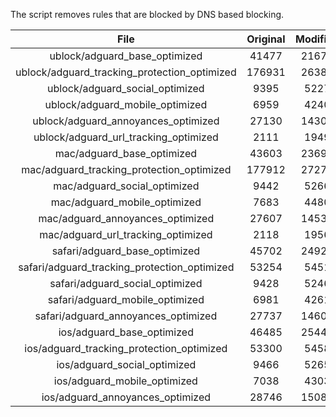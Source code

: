 The script removes rules that are blocked by DNS based blocking.


| File | Original | Modified |
|:----:|:-----:|:-----:|
| ublock/adguard_base_optimized | 41477 | 21672 |
| ublock/adguard_tracking_protection_optimized | 176931 | 26385 |
| ublock/adguard_social_optimized | 9395 | 5227 |
| ublock/adguard_mobile_optimized | 6959 | 4240 |
| ublock/adguard_annoyances_optimized | 27130 | 14300 |
| ublock/adguard_url_tracking_optimized | 2111 | 1949 |
| mac/adguard_base_optimized | 43603 | 23698 |
| mac/adguard_tracking_protection_optimized | 177912 | 27279 |
| mac/adguard_social_optimized | 9442 | 5266 |
| mac/adguard_mobile_optimized | 7683 | 4480 |
| mac/adguard_annoyances_optimized | 27607 | 14530 |
| mac/adguard_url_tracking_optimized | 2118 | 1956 |
| safari/adguard_base_optimized | 45702 | 24929 |
| safari/adguard_tracking_protection_optimized | 53254 | 5451 |
| safari/adguard_social_optimized | 9428 | 5246 |
| safari/adguard_mobile_optimized | 6981 | 4261 |
| safari/adguard_annoyances_optimized | 27737 | 14605 |
| ios/adguard_base_optimized | 46485 | 25447 |
| ios/adguard_tracking_protection_optimized | 53300 | 5458 |
| ios/adguard_social_optimized | 9466 | 5265 |
| ios/adguard_mobile_optimized | 7038 | 4303 |
| ios/adguard_annoyances_optimized | 28746 | 15088 |